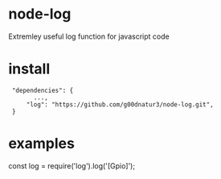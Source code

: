 # node-log
Extremley useful log function for javascript code

# install

 ```
  "dependencies": {
	    ...,
      "log": "https://github.com/g00dnatur3/node-log.git",
  }
 ```
 
# examples

const log = require('log').log('[Gpio]');
